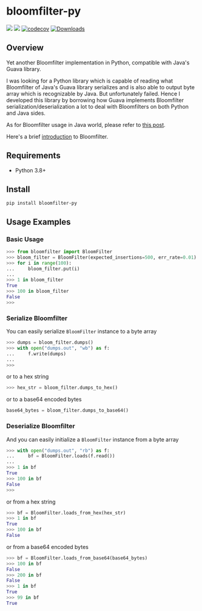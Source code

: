 # bloomfilter-py
![](https://img.shields.io/pypi/v/bloomfilter-py.svg)
![](https://img.shields.io/pypi/pyversions/bloomfilter-py.svg)
[![codecov](https://codecov.io/gh/OldPanda/bloomfilter-py/branch/master/graph/badge.svg?token=RBX1JK7P7O)](https://codecov.io/gh/OldPanda/bloomfilter-py)
[![Downloads](https://pepy.tech/badge/bloomfilter-py)](https://pepy.tech/project/bloomfilter-py)

## Overview
Yet another Bloomfilter implementation in Python, compatible with Java's Guava library.

I was looking for a Python library which is capable of reading what Bloomfilter of Java's Guava library serializes and is also able to output byte array which is recognizable by Java. But unfortunately failed. Hence I developed this library by borrowing how Guava implements Bloomfilter serialization/deserialization a lot to deal with Bloomfilters on both Python and Java sides.

As for Bloomfilter usage in Java world, please refer to [this post](https://www.baeldung.com/guava-bloom-filter).

Here's a brief [introduction](https://en.wikipedia.org/wiki/Bloom_filter) to Bloomfilter.

## Requirements
* Python 3.8+

## Install
```
pip install bloomfilter-py
```

## Usage Examples

### Basic Usage
```Python
>>> from bloomfilter import BloomFilter
>>> bloom_filter = BloomFilter(expected_insertions=500, err_rate=0.01)
>>> for i in range(100):
...     bloom_filter.put(i)
...
>>> 1 in bloom_filter
True
>>> 100 in bloom_filter
False
>>>
```

### Serialize Bloomfilter
You can easily serialize `BloomFilter` instance to a byte array
```Python
>>> dumps = bloom_filter.dumps()
>>> with open("dumps.out", "wb") as f:
...     f.write(dumps)
...
>>>
```

or to a hex string
```Python
>>> hex_str = bloom_filter.dumps_to_hex()
```

or to a base64 encoded bytes
```Python
base64_bytes = bloom_filter.dumps_to_base64()
```

### Deserialize Bloomfilter
And you can easily initialize a `BloomFilter` instance from a byte array
```Python
>>> with open("dumps.out", "rb") as f:
...     bf = BloomFilter.loads(f.read())
...
>>> 1 in bf
True
>>> 100 in bf
False
>>>
```

or from a hex string
```Python
>>> bf = BloomFilter.loads_from_hex(hex_str)
>>> 1 in bf
True
>>> 100 in bf
False
```

or from a base64 encoded bytes
```Python
>>> bf = BloomFilter.loads_from_base64(base64_bytes)
>>> 100 in bf
False
>>> 200 in bf
False
>>> 1 in bf
True
>>> 99 in bf
True
```
